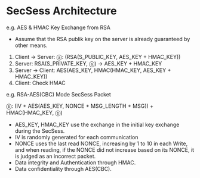 ﻿# SecSess Architecture

e.g. AES & HMAC Key Exchange from RSA

- Assume that the RSA publik key on the server is already guaranteed by other means.

1. Client -> Server: ⓐ: (RSA(S_PUBLIC_KEY, AES_KEY + HMAC_KEY))
2. Server:	          RSA(S_PRIVATE_KEY, ⓐ) -> AES_KEY + HMAC_KEY
3. Server -> Client: AES(AES_KEY, HMAC(HMAC_KEY, AES_KEY + HMAC_KEY))
4. Client:           Check HMAC

e.g. RSA-AES(CBC) Mode SecSess Packet

ⓑ: (IV + AES(AES_KEY, NONCE + MSG_LENGTH + MSG)) + HMAC(HMAC_KEY, ⓑ)

- AES_KEY, HMAC_KEY use the exchange in the initial key exchange during the SecSess.
- IV is randomly generated for each communication
- NONCE uses the last read NONCE, increasing by 1 to 10 in each Write, and when reading, if the NONCE did not increase based on its NONCE, it is judged as an incorrect packet.
- Data integrity and Authentication through HMAC.
- Data confidentiality through AES(CBC).